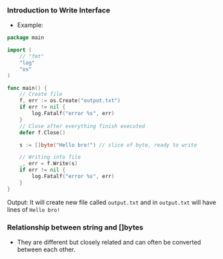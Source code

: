 ### Introduction to Write Interface
- Example:
```go
package main

import (
	// "fmt"
	"log"
	"os"
)

func main() {
	// Create file
	f, err := os.Create("output.txt")
	if err != nil {
		log.Fatalf("error %s", err)
	}
	// Close after everything finish executed
	defer f.Close()

	s := []byte("Hello bro!") // slice of byte, ready to write

	// Writing into file
	_, err = f.Write(s)
	if err != nil {
		log.Fatalf("error %s", err)
	}
}

```

Output: It will create new file called `output.txt` and in `output.txt` will have lines of `Hello bro!`

### Relationship between string and []bytes
- They are different but closely related and can often be converted between each other.
